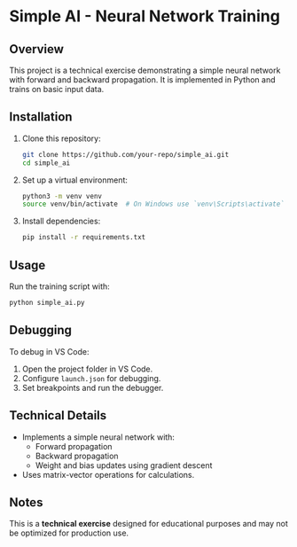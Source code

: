 # Simple AI - Neural Network Training

## Overview
This project is a technical exercise demonstrating a simple neural network with forward and backward propagation. It is implemented in Python and trains on basic input data.

## Installation
1. Clone this repository:
   ```sh
   git clone https://github.com/your-repo/simple_ai.git
   cd simple_ai
   ```
2. Set up a virtual environment:
   ```sh
   python3 -m venv venv
   source venv/bin/activate  # On Windows use `venv\Scripts\activate`
   ```
3. Install dependencies:
   ```sh
   pip install -r requirements.txt
   ```

## Usage
Run the training script with:
```sh
python simple_ai.py
```

## Debugging
To debug in VS Code:
1. Open the project folder in VS Code.
2. Configure `launch.json` for debugging.
3. Set breakpoints and run the debugger.

## Technical Details
- Implements a simple neural network with:
  - Forward propagation
  - Backward propagation
  - Weight and bias updates using gradient descent
- Uses matrix-vector operations for calculations.

## Notes
This is a **technical exercise** designed for educational purposes and may not be optimized for production use.

